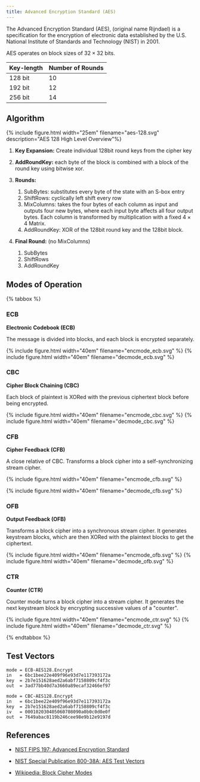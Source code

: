 ```yaml
---
title: Advanced Encryption Standard (AES)
---
```

The Advanced Encryption Standard (AES), (original name Rijndael) is a specification for the encryption of electronic data established by the U.S. National Institute of Standards and Technology (NIST) in 2001.

AES operates on block sizes of $32 \times 32$ bits.

| Key-length | Number of Rounds |
|------------|------------------|
| 128 bit    | 10               |
| 192 bit    | 12               |
| 256 bit    | 14               |


## Algorithm

{% include figure.html width="25em" filename="aes-128.svg" description="AES 128 High Level Overview"%}


1. **Key Expansion:** Create individual 128bit round keys from the cipher key

1. **AddRoundKey:** each byte of the block is combined with a block of the round key using bitwise xor.

1. **Rounds:**
	1. SubBytes:  substitutes every byte of the state with an S-box entry
	1. ShiftRows: cyclically left shift every row
	1. MixColumns:  takes the four bytes of each column as input and outputs four new bytes, where each input byte affects all four output bytes. Each column is transformed by multiplication with a fixed $4 \times 4$ Matrix.
	1. AddRoundKey: XOR of the 128bit round key and the 128bit block.

1. **Final Round:** (no MixColumns)
	1. SubBytes
	1. ShiftRows
	1. AddRoundKey


<!--
### MixColumns
$$\vect{ b_{0,j} \\ b_{1,j} \\ b_{2,j} \\ b_{3,j} } = \mat{2&3&1&1 \\ 1&2&3&1 \\ 1&1&2&3 \\ 3&1&1&2} \cdot \vect{ a_{0,j} \\ a_{1,j} \\ a_{2,j} \\ a_{3,j} }$$ 
with the columns $j \in \{0,1,2,3\}$
-->



## Modes of Operation

{% tabbox %}

### ECB
**Electronic Codebook (ECB)**

The message is divided into blocks, and each block is encrypted separately.

{% include figure.html width="40em" filename="encmode_ecb.svg" %}
{% include figure.html width="40em" filename="decmode_ecb.svg" %}

### CBC
**Cipher Block Chaining (CBC)**

Each block of plaintext is XORed with the previous ciphertext block before being encrypted.

{% include figure.html width="40em" filename="encmode_cbc.svg" %}
{% include figure.html width="40em" filename="decmode_cbc.svg" %}


### CFB
**Cipher Feedback (CFB)**

A close relative of CBC. Transforms a block cipher into a self-synchronizing stream cipher.

{% include figure.html width="40em" filename="encmode_cfb.svg" %}

{% include figure.html width="40em" filename="decmode_cfb.svg" %}


### OFB
**Output Feedback (OFB)**

Transforms a block cipher into a synchronous stream cipher. It generates keystream blocks, which are then XORed with the plaintext blocks to get the ciphertext.

{% include figure.html width="40em" filename="encmode_ofb.svg" %}
{% include figure.html width="40em" filename="decmode_ofb.svg" %}


### CTR
**Counter (CTR)**

Counter mode turns a block cipher into a stream cipher. It generates the next keystream block by encrypting successive values of a "counter".

{% include figure.html width="40em" filename="encmode_ctr.svg" %}
{% include figure.html width="40em" filename="decmode_ctr.svg" %}


{% endtabbox %}


## Test Vectors

```
mode = ECB-AES128.Encrypt 
in   = 6bc1bee22e409f96e93d7e117393172a
key  = 2b7e151628aed2a6abf7158809cf4f3c
out  = 3ad77bb40d7a3660a89ecaf32466ef97 

mode = CBC-AES128.Encrypt 
in   = 6bc1bee22e409f96e93d7e117393172a
key  = 2b7e151628aed2a6abf7158809cf4f3c
iv   = 000102030405060708090a0b0c0d0e0f
out  = 7649abac8119b246cee98e9b12e9197d
```


## References
* [NIST FIPS 197: Advanced Encryption Standard](https://csrc.nist.gov/csrc/media/publications/fips/197/final/documents/fips-197.pdf)

* [NIST Special Publication 800-38A: AES Test Vectors](https://nvlpubs.nist.gov/nistpubs/Legacy/SP/nistspecialpublication800-38a.pdf)

* [Wikipedia: Block Cipher Modes](https://en.wikipedia.org/wiki/Block_cipher_mode_of_operation)

